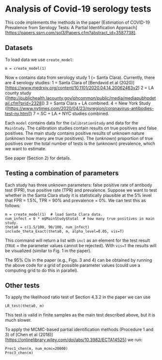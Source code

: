 # Analysis of Covid-19 serology tests

This code implements the methods in the paper 
[Estimation of COVID-19 Prevalence from Serology Tests: A Partial Identification Approach][https://papers.ssrn.com/sol3/Papers.cfm?abstract_id=3587738].

## Datasets

To load data we use `create_model`:

    m = create_model(1) 

Now `m` contains data from serology study 1 (= Santa Clara). Currently, there are 4 serology studies:
 1 = Santa Clara of [Bendavid et al (2020)][https://www.medrxiv.org/content/10.1101/2020.04.14.20062463v2]
 2 = LA county study ([http://publichealth.lacounty.gov/phcommon/public/media/mediapubhpdetail.cfm?prid=2328])
 3 = Santa Clara + LA combined.
 4 = New York Study ([https://www.nytimes.com/2020/04/23/nyregion/coronavirus-antibodies-test-ny.html])
 7 = SC + LA + NYC studies combined.

Each `model` contains data for the `CalibrationStudy` and data for the `MainStudy`. The calibration studies contain results on true positives and false positives.
The main study contains positive results of unknown nature (unknown how many are true positives). The (unknown) proportion of true positives over the total number of tests is the (unknown) prevalence, which we want to estimate.

See paper (Section 2) for details.

## Testing a combination of parameters

Each study has three unknown parameters: false positive rate of antibody test (FPR), true positive rate (TPR) and prevalence.
Suppose we want to test whether in the Santa Clara study it is statistically plausible at the 5% level that 
FPR = 1.5%, TPR = 90% and prevalence = 0%. We can test this as follows:

    m = create_model(1)  # load Santa Clara data.
    num_infect = 0 * m$MainStudy$total  # how many true positives in main study. 
    theta0 = c(1.5/100, 90/100, num_infect)
    include_theta_Exact(theta0, m, alpha_level=0.05, vis=T)
    
This command will return a list with `incl` as an element for the test result (`TRUE` = the parameter values cannot be rejected).
With `vis=T` the results will be visualized (similar to Fig. 1 in the paper).

The 95% CIs in the paper (e.g., Figs. 3 and 4) can be obtained by running the above code for a grid of possible parameter values (could use a computing grid to do this in parallel).

## Other tests
To apply the likelihood ratio test of Section 4.3.2 in the paper we can use

    LR_test(theta0, m)

This test is valid in finite samples as the main test described above, but it is much slower.

To apply the MCMC-based partial identification methods (Procedure 1 and 3) of [Chen et al (2018)][https://onlinelibrary.wiley.com/doi/abs/10.3982/ECTA14525] we run:

    Proc1_chen(m, num_mcmc=20000)
    Proc3_chen(m)


